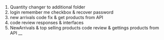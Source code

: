 1. Quantity changer to additional folder
2. login remember me checkbox & recover password
3. new arrivals code fix & get products from API 
4. code review responses & interfaces
5. NewArrivals & top selling products code review & gettings products from API
__